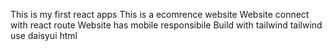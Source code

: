 This is my first react apps 
This is a ecomrence website
Website connect with react route
Website has mobile responsibile
Build with tailwind
tailwind use
daisyui
html
